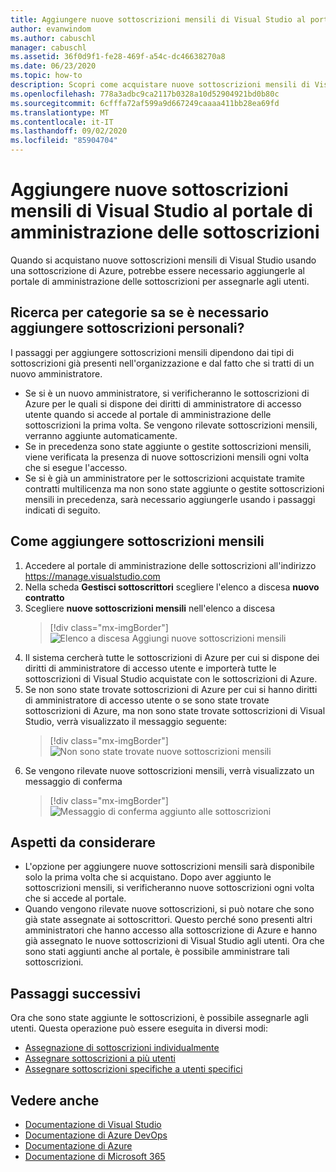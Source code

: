 ```yaml
---
title: Aggiungere nuove sottoscrizioni mensili di Visual Studio al portale di amministrazione delle sottoscrizioni | Microsoft Docs
author: evanwindom
ms.author: cabuschl
manager: cabuschl
ms.assetid: 36f0d9f1-fe28-469f-a54c-dc46638270a8
ms.date: 06/23/2020
ms.topic: how-to
description: Scopri come acquistare nuove sottoscrizioni mensili di Visual Studio nel portale di amministrazione delle sottoscrizioni
ms.openlocfilehash: 778a3adbc9ca2117b0328a10d52904921bd0b80c
ms.sourcegitcommit: 6cfffa72af599a9d667249caaaa411bb28ea69fd
ms.translationtype: MT
ms.contentlocale: it-IT
ms.lasthandoff: 09/02/2020
ms.locfileid: "85904704"
---
```

# <a name="add-new-monthly-visual-studio-subscriptions-to-the-subscriptions-administration-portal"></a>Aggiungere nuove sottoscrizioni mensili di Visual Studio al portale di amministrazione delle sottoscrizioni
Quando si acquistano nuove sottoscrizioni mensili di Visual Studio usando una sottoscrizione di Azure, potrebbe essere necessario aggiungerle al portale di amministrazione delle sottoscrizioni per assegnarle agli utenti.  

## <a name="how-do-i-know-if-i-need-to-add-my-subscriptions"></a>Ricerca per categorie sa se è necessario aggiungere sottoscrizioni personali?
I passaggi per aggiungere sottoscrizioni mensili dipendono dai tipi di sottoscrizioni già presenti nell'organizzazione e dal fatto che si tratti di un nuovo amministratore.
- Se si è un nuovo amministratore, si verificheranno le sottoscrizioni di Azure per le quali si dispone dei diritti di amministratore di accesso utente quando si accede al portale di amministrazione delle sottoscrizioni la prima volta.  Se vengono rilevate sottoscrizioni mensili, verranno aggiunte automaticamente. 
- Se in precedenza sono state aggiunte o gestite sottoscrizioni mensili, viene verificata la presenza di nuove sottoscrizioni mensili ogni volta che si esegue l'accesso. 
- Se si è già un amministratore per le sottoscrizioni acquistate tramite contratti multilicenza ma non sono state aggiunte o gestite sottoscrizioni mensili in precedenza, sarà necessario aggiungerle usando i passaggi indicati di seguito.

## <a name="how-to-add-monthly-subscriptions"></a>Come aggiungere sottoscrizioni mensili
1. Accedere al portale di amministrazione delle sottoscrizioni all'indirizzo <https://manage.visualstudio.com>
1. Nella scheda **Gestisci sottoscrittori** scegliere l'elenco a discesa **nuovo contratto** 
1. Scegliere **nuove sottoscrizioni mensili** nell'elenco a discesa
   > [!div class="mx-imgBorder"]
   > ![Elenco a discesa Aggiungi nuove sottoscrizioni mensili](_img/add-monthly-subs/add-subs-drop-down.png)
1. Il sistema cercherà tutte le sottoscrizioni di Azure per cui si dispone dei diritti di amministratore di accesso utente e importerà tutte le sottoscrizioni di Visual Studio acquistate con le sottoscrizioni di Azure.
1. Se non sono state trovate sottoscrizioni di Azure per cui si hanno diritti di amministratore di accesso utente o se sono state trovate sottoscrizioni di Azure, ma non sono state trovate sottoscrizioni di Visual Studio, verrà visualizzato il messaggio seguente:
   > [!div class="mx-imgBorder"]
   > ![Non sono state trovate nuove sottoscrizioni mensili](_img/add-monthly-subs/no-subs-found.png)
1. Se vengono rilevate nuove sottoscrizioni mensili, verrà visualizzato un messaggio di conferma
   > [!div class="mx-imgBorder"]
   > ![Messaggio di conferma aggiunto alle sottoscrizioni](_img/add-monthly-subs/subs-added-confirmation.png)

## <a name="things-to-keep-in-mind"></a>Aspetti da considerare
- L'opzione per aggiungere nuove sottoscrizioni mensili sarà disponibile solo la prima volta che si acquistano.  Dopo aver aggiunto le sottoscrizioni mensili, si verificheranno nuove sottoscrizioni ogni volta che si accede al portale. 
- Quando vengono rilevate nuove sottoscrizioni, si può notare che sono già state assegnate ai sottoscrittori.  Questo perché sono presenti altri amministratori che hanno accesso alla sottoscrizione di Azure e hanno già assegnato le nuove sottoscrizioni di Visual Studio agli utenti.  Ora che sono stati aggiunti anche al portale, è possibile amministrare tali sottoscrizioni. 

## <a name="next-steps"></a>Passaggi successivi
Ora che sono state aggiunte le sottoscrizioni, è possibile assegnarle agli utenti.  Questa operazione può essere eseguita in diversi modi:
- [Assegnazione di sottoscrizioni individualmente](assign-license.md)
- [Assegnare sottoscrizioni a più utenti](assign-license-bulk.md)
- [Assegnare sottoscrizioni specifiche a utenti specifici](assign-guid.md)

## <a name="see-also"></a>Vedere anche
- [Documentazione di Visual Studio](https://docs.microsoft.com/visualstudio/)
- [Documentazione di Azure DevOps](https://docs.microsoft.com/azure/devops/)
- [Documentazione di Azure](https://docs.microsoft.com/azure/)
- [Documentazione di Microsoft 365](https://docs.microsoft.com/microsoft-365/)
